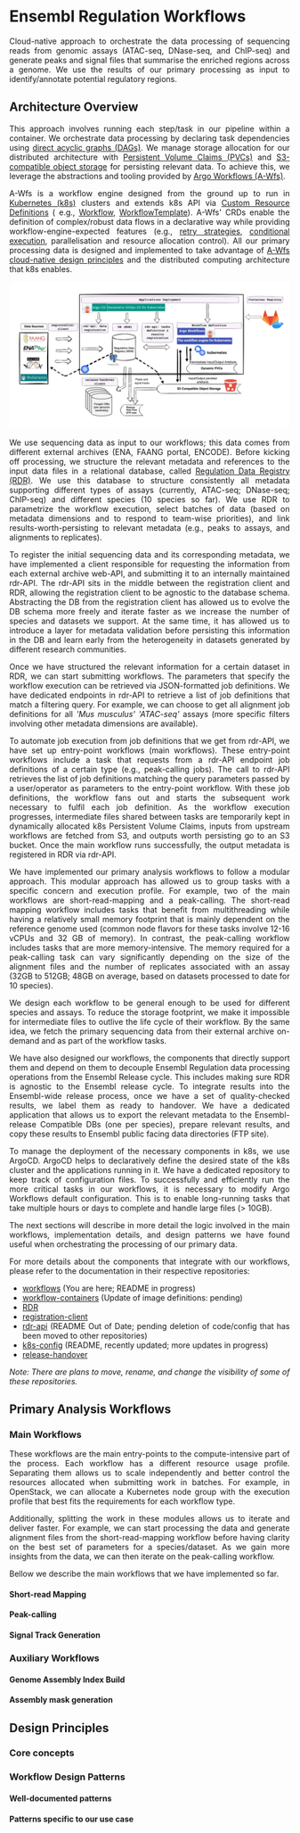 <div style="text-align: justify">

# Ensembl Regulation Workflows

Cloud-native approach to orchestrate the data processing of sequencing reads from genomic assays (ATAC-seq,
DNase-seq, and ChIP-seq) and generate peaks and signal files that summarise the enriched regions across a genome. We
use the results of our primary processing as input to identify/annotate potential regulatory regions.

## Architecture Overview

This approach involves running each step/task in our pipeline within a container. We orchestrate data processing
by declaring task dependencies
using [direct acyclic graphs (DAGs)](https://argo-workflows.readthedocs.io/en/latest/walk-through/dag/). We manage
storage allocation for our distributed
architecture with [Persistent Volume Claims (PVCs)](https://kubernetes.io/docs/concepts/storage/persistent-volumes/) and
[S3-compatible object storage](https://en.wikipedia.org/wiki/Object_storage) for persisting relevant data. To
achieve this, we leverage the abstractions and tooling provided
by [Argo Workflows (A-Wfs)](https://argo-workflows.readthedocs.io/en/latest/).

A-Wfs is a workflow engine designed from the ground up to run
in [Kubernetes (k8s)](https://kubernetes.io/docs/concepts/overview/) clusters and
extends k8s API
via [Custom Resource Definitions](https://kubernetes.io/docs/concepts/extend-kubernetes/api-extension/custom-resources/) (
e.g., [Workflow](https://argo-workflows.readthedocs.io/en/latest/workflow-concepts/#the-workflow),
[WorkflowTemplate](https://argo-workflows.readthedocs.io/en/latest/workflow-templates/)).
A-Wfs' CRDs enable the definition of complex/robust data flows in a declarative way while providing
workflow-engine-expected features (e.g., [retry strategies](https://argo-workflows.readthedocs.io/en/latest/retries/),
[conditional execution](https://argo-workflows.readthedocs.io/en/latest/walk-through/conditionals/), parallelisation and
resource allocation control). All our primary processing
data is designed and implemented to take advantage
of [A-Wfs cloud-native design principles](https://argo-workflows.readthedocs.io/en/latest/architecture/) and the
distributed computing architecture that k8s enables.

![architecture_overview.png](architecture_overview.png)

We use sequencing data as input to our workflows; this data comes from different external archives (ENA, FAANG portal,
ENCODE). Before kicking off processing, we structure the relevant metadata and references to the input data files in a
relational database, called [Regulation Data Registry (RDR)](https://gitlab.ebi.ac.uk/ensreg/rdr). We use this database
to structure consistently all metadata
supporting different types of assays (currently, ATAC-seq; DNase-seq; ChIP-seq) and different species (10 species so
far). We use RDR to parametrize the workflow execution, select batches of data (based on metadata dimensions and to
respond to team-wise priorities), and link results-worth-persisting to relevant metadata (e.g., peaks to assays, and
alignments to replicates).

To register the initial sequencing data and its corresponding metadata, we have implemented a client responsible for
requesting the information from each external archive web-API, and submitting it to an internally maintained rdr-API.
The rdr-API sits in the middle between the registration client and RDR, allowing the registration client to be agnostic
to the database schema. Abstracting the DB from the registration client has allowed us to evolve the DB schema more
freely and iterate faster as we increase the number of species and datasets we support. At the same time, it has allowed
us to introduce a layer for metadata validation before persisting this information in the DB and learn early from the
heterogeneity in datasets generated by different research communities.

Once we have structured the relevant information for a certain dataset in RDR, we can start submitting workflows.
The parameters that specify the workflow execution can be retrieved via JSON-formatted job definitions. We have
dedicated endpoints in rdr-API to retrieve a list of job definitions that match a filtering query. For example, we can
choose to get all alignment job definitions for all _'Mus musculus'_ _'ATAC-seq'_ assays (more specific filters
involving other metadata dimensions are available).

To automate job execution from job definitions that we get from rdr-API, we have set up entry-point workflows (main
workflows). These entry-point workflows include a task that requests from a rdr-API endpoint job definitions of a
certain type (e.g., peak-calling jobs). The call to rdr-API retrieves the list of job definitions matching the query
parameters passed by a user/operator as parameters to the entry-point workflow. With these job definitions, the workflow
fans out and starts the subsequent work necessary to fulfil each job definition. As the workflow execution progresses,
intermediate files shared between tasks are temporarily kept in dynamically allocated k8s Persistent Volume Claims,
inputs from upstream workflows are fetched from S3, and outputs worth persisting go to an S3 bucket. Once the main
workflow runs successfully, the output metadata is registered in RDR via rdr-API.

We have implemented our primary analysis workflows to follow a modular approach. This modular approach has allowed us to
group tasks with a specific concern and execution profile. For example, two of the main workflows are short-read-mapping
and a peak-calling. The short-read mapping workflow includes tasks that benefit from multithreading while having a
relatively small memory footprint that is mainly dependent on the reference genome used (common node flavors for these
tasks involve 12-16 vCPUs and 32 GB of memory). In contrast, the peak-calling
workflow includes tasks that are more memory-intensive. The memory required for a
peak-calling task can vary significantly depending on the size of the alignment files and the number of replicates
associated with an assay (32GB to 512GB; 48GB on average, based on datasets processed to date for 10 species).

We design each workflow to be general enough to be used for different species and assays. To reduce the
storage footprint, we make it impossible for intermediate files to outlive the life cycle of their workflow. By the same
idea, we fetch the primary sequencing data from their external archive on-demand and as part of the workflow
tasks.

We have also designed our workflows, the components that directly support them and depend on
them to decouple Ensembl Regulation data processing operations from the Ensembl Release cycle. This includes making sure
RDR is agnostic to the Ensembl release cycle. To integrate results into the Ensembl-wide release process, once we
have a set of quality-checked results, we label them as ready to handover. We have a
dedicated application that allows us to export the relevant metadata to the Ensembl-release Compatible DBs (one per
species), prepare relevant results, and copy these results to Ensembl public facing data directories (FTP site).

To manage the deployment of the necessary components in k8s, we use ArgoCD. ArgoCD helps to declaratively define the
desired state of the k8s cluster and the applications running in it. We have a dedicated repository to keep track of
configuration files. To successfully and efficiently run the more critical tasks in our workflows, it is
necessary to modify Argo Workflows default configuration. This is to enable long-running tasks that take multiple hours
or days to complete and handle large files (> 10GB).

The next sections will describe in more detail the logic involved in the main workflows, implementation details, and
design patterns we have found useful when orchestrating the processing of our primary data.

For more details about the components that integrate with our workflows, please refer to the documentation in their
respective repositories:

- [workflows](https://gitlab.ebi.ac.uk/ensreg/workflows/workflow-templates) (You are here; README in progress)
- [workflow-containers](https://gitlab.ebi.ac.uk/ensreg/workflows/container-images) (Update of image definitions:
  pending)
- [RDR](https://gitlab.ebi.ac.uk/ensreg/rdr)
- [registration-client](https://gitlab.ebi.ac.uk/ensreg/regulation-registration-client)
- [rdr-api](https://gitlab.ebi.ac.uk/ensreg/regulation-pipelines) (README Out of Date; pending deletion of code/config
  that has been moved to other repositories)
- [k8s-config](https://gitlab.ebi.ac.uk/ensreg/regulation-pipelines-cd) (README, recently updated; more updates in
  progress)
- [release-handover](https://gitlab.ebi.ac.uk/ensreg/handover)

*Note: There are plans to move, rename, and change the visibility of some of these repositories.*

## Primary Analysis Workflows

### Main Workflows

These workflows are the main entry-points to the compute-intensive part of the process. Each workflow has a different
resource usage profile. Separating them allows us to scale independently and better control the resources allocated when
submitting work in batches. For example, in OpenStack, we can allocate a Kubernetes node group with the execution
profile that best fits the requirements for each workflow type.

Additionally, splitting the work in these modules allows us to iterate and deliver faster. For example, we can start
processing the data and generate alignment files from the short-read-mapping workflow before having clarity on the best
set of parameters for a species/dataset. As we gain more insights from the data, we can then iterate on the peak-calling
workflow.

Bellow we describe the main workflows that we have implemented so far.

#### Short-read Mapping

#### Peak-calling

#### Signal Track Generation

### Auxiliary Workflows

#### Genome Assembly Index Build

#### Assembly mask generation

####

## Design Principles

### Core concepts

### Workflow Design Patterns

#### Well-documented patterns

#### Patterns specific to our use case

</div>


